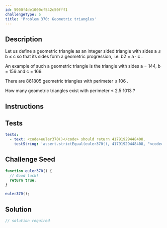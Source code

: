 ```yaml
---
id: 5900f4de1000cf542c50fff1
challengeType: 5
title: 'Problem 370: Geometric triangles'
---
```


## Description
<section id='description'>
Let us define a geometric triangle as an integer sided triangle with sides a ≤ b ≤ c so that its sides form a geometric progression, i.e. b2 = a · c . 

An example of such a geometric triangle is the triangle with sides a = 144, b = 156 and c = 169.

There are 861805 geometric triangles with perimeter ≤ 106 .

How many geometric triangles exist with perimeter ≤ 2.5·1013 ?
</section>

## Instructions
<section id='instructions'>

</section>

## Tests
<section id='tests'>

```yml
tests:
  - text: <code>euler370()</code> should return 41791929448408.
    testString: 'assert.strictEqual(euler370(), 41791929448408, "<code>euler370()</code> should return 41791929448408.");'

```

</section>

## Challenge Seed
<section id='challengeSeed'>

<div id='js-seed'>

```js
function euler370() {
  // Good luck!
  return true;
}

euler370();
```

</div>



</section>

## Solution
<section id='solution'>

```js
// solution required
```
</section>
